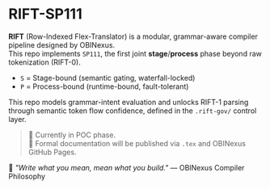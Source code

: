 # RIFT-SP111

**RIFT** (Row-Indexed Flex-Translator) is a modular, grammar-aware compiler pipeline designed by OBINexus.  
This repo implements `SP111`, the first joint **stage**/**process** phase beyond raw tokenization (RIFT-0).  

- `S` = Stage-bound (semantic gating, waterfall-locked)
- `P` = Process-bound (runtime-bound, fault-tolerant)

This repo models grammar-intent evaluation and unlocks RIFT-1 parsing through semantic token flow confidence, defined in the `.rift-gov/` control layer.

> 🚧 Currently in POC phase.  
> 📄 Formal documentation will be published via `.tex` and OBINexus GitHub Pages.

🧠 _"Write what you mean, mean what you build."_ — OBINexus Compiler Philosophy
